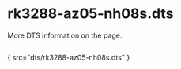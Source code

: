 # rk3288-az05-nh08s.dts

More DTS information on the [](Linux-DTSs.md) page.

```
```
{ src="dts/rk3288-az05-nh08s.dts" }
